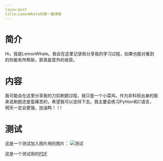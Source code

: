 ```yaml
---
layou:post
title:LemonWhale的第一篇博客
---
```


# 简介
Hi，我是LemonWhale。我会在这里记录和分享我的学习过程，如果也能对看到的你能有所帮助，那真是意外的收获。

# 内容
我可能会在这里分享我的力扣刷题过程，我只是一个小菜鸡，作为非科班出身的我来说刷题还是蛮痛苦的，希望我可以坚持下去。我主要会练习Pyhton和C语言，明天一定会更强，加油鸭！！!

# 测试

这是一个测试加入图片用的图片：
![测试]({{site.url}}assets/test.png)

这是一个测试用的[PDF]({{site.url}}/assets/天空之城_简单简谱.pdf)



